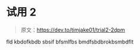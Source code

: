 # 试用 2

> 原文：<https://dev.to/timjake01/trial2-2dpm>

fld kbdofkbdb sbsif bfsmlfbs bmdfsbdbrokbsmbdflt